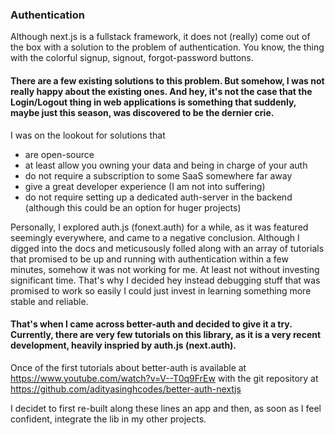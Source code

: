 ### Authentication

Although next.js is a fullstack framework, it does not (really) come out of the box with a solution to the problem of authentication. You know, the thing with the colorful signup, signout, forgot-password buttons. 

#### There are a few existing solutions to this problem. But somehow, I was not really happy about the existing ones. And hey, it's not the case that the Login/Logout thing in web applications is something that suddenly, maybe just this season, was discovered to be the dernier crie.

I was on the lookout for solutions that 
- are open-source
- at least allow you owning your data and being in charge of your auth
- do not require a subscription to some SaaS somewhere far away
- give a great developer experience (I am not into suffering)
- do not require setting up a dedicated auth-server in the backend (although this could be an option for huger projects)


Personally, I explored auth.js (fonext.auth) for a while, as it was featured seemingly everywhere, and came to a negative conclusion. Although I digged into the docs and meticusously folled along with an array of tutorials that promised to be up and running with authentication within a few minutes, somehow it was not working for me. At least not without investing significant time. That's why I decided hey instead debugging stuff that was promised to work so easily I could just invest in learning something more stable and reliable.

#### That's when I came across better-auth and decided to give it a try. Currently, there are very few tutorials on this library, as it is a very recent development, heavily inspried by auth.js (next.auth).

Once of the first tutorials about better-auth is available at https://www.youtube.com/watch?v=V--T0q9FrEw
with the git repository at
https://github.com/adityasinghcodes/better-auth-nextjs

I decidet to first re-built along these lines an app and then, as soon as I feel confident, integrate the lib in my other projects.
